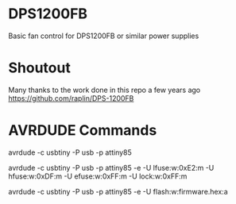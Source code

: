 # DPS1200FB
Basic fan control for DPS1200FB or similar power supplies

# Shoutout
Many thanks to the work done in this repo a few years ago https://github.com/raplin/DPS-1200FB

# AVRDUDE Commands
avrdude -c usbtiny -P usb -p attiny85

avrdude -c usbtiny -P usb -p attiny85 -e -U lfuse:w:0xE2:m -U hfuse:w:0xDF:m -U efuse:w:0xFF:m -U lock:w:0xFF:m

avrdude -c usbtiny -P usb -p attiny85 -e -U flash:w:firmware.hex:a


